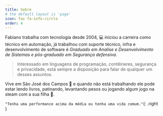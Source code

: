 ```yaml
---
title: Sobre
# the default layout is 'page'
icon: fas fa-info-circle
order: 4
---
```


Fabiano trabalha com tecnologia desde 2004, 💻 iniciou a carreira como técnico em automação, já trabalhou com suporte técnico, infra e desenvolvimento de software é *Graduado em Analise e Desenvolvimento de Sistemas e pós-graduado em Segurança defensiva*.

> Interessado em linguagens de programação, contêineres, segurança e privacidade, está sempre a disposição para falar de qualquer um desses assuntos.

Vive em São José dos Campos 💚 e quando não está trabalhando ele pode estar lendo livros, patinando, levantando pesos ou jogando algum jogo na steam com a sua filha 👧.


`"Tenha uma performance acima da média ou tenha uma vida comum."`{: .right }

